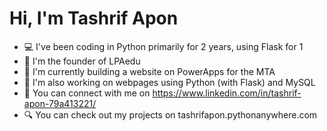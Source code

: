 # Hi, I'm Tashrif Apon
* 💻 I've been coding in Python primarily for 2 years, using Flask for 1
* 🔨 I'm the founder of LPAedu
* 🚧 I'm currently building a website on PowerApps for the MTA
* 🚧 I'm also working on webpages using Python (with Flask) and MySQL
* 🤝 You can connect with me on https://www.linkedin.com/in/tashrif-apon-79a413221/
* 🔍 You can check out my projects on tashrifapon.pythonanywhere.com
